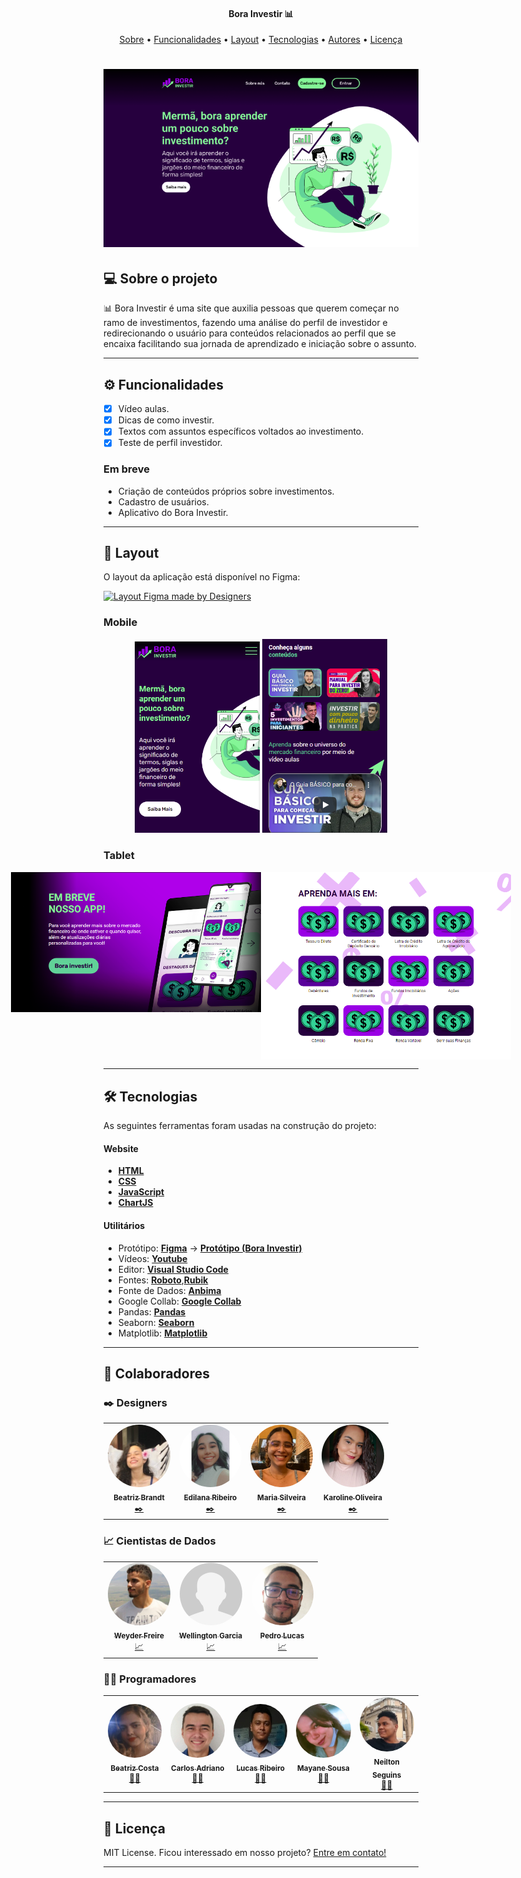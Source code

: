 <h4 align="center"> 
	Bora Investir 📊
</h4>
<p align="center">
 <a href="#-sobre-o-projeto">Sobre</a> •
 <a href="#-funcionalidades">Funcionalidades</a> •
 <a href="#-layout">Layout</a> •
 <a href="#-tecnologias">Tecnologias</a> •
 <a href="#-autor">Autores</a> • 
 <a href="#user-content--licença">Licença</a>
</p>

<h1 align="center">
    <img alt="Bora Investir" title="#BoraInvestir" src="./assets/banner.png" />
</h1>

## 💻 Sobre o projeto

📊 Bora Investir é uma site que auxilia pessoas que querem começar no ramo de investimentos, fazendo uma análise do perfil de investidor e redirecionando o usuário para conteúdos relacionados ao perfil que se encaixa facilitando sua jornada de aprendizado e iniciação sobre o assunto.

---

## ⚙️ Funcionalidades

- [x] Vídeo aulas.
- [x] Dicas de como investir.
- [x] Textos com assuntos específicos voltados ao investimento.
- [x] Teste de perfil investidor.

### Em breve

- Criação de conteúdos próprios sobre investimentos.
- Cadastro de usuários.
- Aplicativo do Bora Investir.

---

## 🎨 Layout

O layout da aplicação está disponível no Figma:

<a href="https://www.figma.com/file/4R8xGkHnpPInxPkigF9N5R/Desafio-5?node-id=0%3A1">
  <img alt="Layout Figma made by Designers" src="https://img.shields.io/badge/Acessar%20Layout%20-Figma-%2304D361">
</a>

### Mobile

<p align="center">
  <img alt="BoraInvestirMobile" title="#BoraInvestirMobile" src="./assets/mobile-intro.png" width="200px">

  <img alt="BoraInvestirMobile" title="#BoraInvestirMobile" src="./assets/mobile-content.png" width="200px">
</p>

### Tablet

<p align="center" style="display: flex; align-items: flex-start; justify-content: center;">
  <img alt="PhotoleadMobile" title="#PhotoleadMobile" src="./assets/tablet-app.png" width="400px">

  <img alt="PhotoleadMobile" title="#PhotoleadMobile" src="./assets/tablet-learning-more.png" width="400px">
</p>

---

## 🛠 Tecnologias

As seguintes ferramentas foram usadas na construção do projeto:

#### **Website**

- **[HTML](https://developer.mozilla.org/pt-BR/docs/Web/HTML)**
- **[CSS](https://developer.mozilla.org/pt-BR/docs/Web/CSS)**
- **[JavaScript](https://developer.mozilla.org/pt-BR/docs/Web/JavaScript)**
- **[ChartJS](https://www.chartjs.org/)**

#### **Utilitários**

- Protótipo: **[Figma](https://www.figma.com/)** → **[Protótipo (Bora Investir)](https://www.figma.com/file/4R8xGkHnpPInxPkigF9N5R/Desafio-5?node-id=0%3A1)**
- Vídeos: **[Youtube](https://www.youtube.com/)**
- Editor: **[Visual Studio Code](https://code.visualstudio.com/)**
- Fontes: **[Roboto](https://fonts.google.com/specimen/Roboto)**,**[Rubik](https://fonts.google.com/specimen/Rubik)**
- Fonte de Dados: **[Anbima](https://www.anbima.com.br/data/files/86/D1/30/40/3E88B710C83266B7882BA2A8/ed03.zip)**
- Google Collab: **[Google Collab](https://colab.research.google.com/drive/1bO78S8FP7N0hYGQlVemkx8jqnL0lhqpZ?usp=sharing)**
- Pandas: **[Pandas](https://pandas.pydata.org/)**
- Seaborn: **[Seaborn](https://seaborn.pydata.org/)**
- Matplotlib: **[Matplotlib](https://matplotlib.org/)**

---

## 🦸 Colaboradores

### ✒️ Designers

<table>
  <tr>
    <td align="center"><a href="https://www.linkedin.com/in/beatriz-brandt-263237224"><img style="border-radius: 50%;" src="./assets/Colaboradores/BeatrizBrandt.jfif" width="100px;" alt=""/><br /><sub><b>Beatriz Brandt</b></sub></a><br /><a href="https://www.linkedin.com/in/beatriz-brandt-263237224" title="Design">✒️</a></td>
    <td align="center"><a href="https://www.linkedin.com/in/edilana-ribeiro-090414220/"><img style="border-radius: 50%;" src="./assets/Colaboradores/EdilanaRibeiro.jfif" width="100px;" alt=""/><br /><sub><b>Edilana Ribeiro</b></sub></a><br /><a href="https://www.linkedin.com/in/edilana-ribeiro-090414220/" title="Design">✒️</a></td>
    <td align="center"><a href="https://www.linkedin.com/in/maria-silveira-171b3919b/"><img style="border-radius: 50%;" src="./assets/Colaboradores/MariaSilveira.jfif" width="100px;" alt=""/><br /><sub><b>Maria Silveira</b></sub></a><br /><a href="https://www.linkedin.com/in/maria-silveira-171b3919b/" title="Design">✒️</a></td>
    <td align="center"><a href="https://www.linkedin.com/in/karolsoares/"><img style="border-radius: 50%;" src="./assets/Colaboradores/KarolineOliveira.jfif" width="100px;" alt=""/><br /><sub><b>Karoline Oliveira</b></sub></a><br /><a href="https://www.linkedin.com/in/karolsoares/" title="Design">✒️</a></td>
  </tr>
</table>

### 📈 Cientistas de Dados

<table>
  <tr>
    <td align="center"><a href="https://www.linkedin.com/in/weyder-freire-7876a81aa/"><img style="border-radius: 50%;" src="./assets/Colaboradores/WeyderFreire.jfif" width="100px;" alt=""/><br /><sub><b>Weyder Freire</b></sub></a><br /><a href="https://www.linkedin.com/in/weyder-freire-7876a81aa/" title="Cientista de Dados">📈</a></td>
    <td align="center"><a href="https://www.linkedin.com/in/wellington-garcia-03a767a7/"><img style="border-radius: 50%;" src="./assets/Colaboradores/sem-foto.png" width="100px;" alt=""/><br /><sub><b> Wellington Garcia </b></sub></a><br /><a href="https://www.linkedin.com/in/wellington-garcia-03a767a7/" title="Cientista de Dados">📈</a></td>
    <td align="center"><a href="https://www.linkedin.com/in/p217/"><img style="border-radius: 50%;" src="./assets/Colaboradores/PedroLucas.jfif" width="100px;" alt=""/><br /><sub><b>Pedro Lucas</b></sub></a><br /><a href="https://www.linkedin.com/in/p217/" title="Cientista de Dados">📈</a></td>
  </tr>
</table>

### 👨‍💻 Programadores

<table>
  <tr>
    <td align="center"><a href="https://www.linkedin.com/in/beatriz-costa-218060218/"><img style="border-radius: 50%;" src="./assets/Colaboradores/BeatrizCosta.jfif" width="100px;" alt=""/><br /><sub><b>Beatriz Costa</b></sub></a><br /><a href="https://www.linkedin.com/in/beatriz-costa-218060218/" title="Programadora">👨‍💻</a></td>
    <td align="center"><a href="https://www.linkedin.com/in/carlosadrianoss/"><img style="border-radius: 50%;" src="./assets/Colaboradores/CarlosAdriano.jfif" width="100px;" alt=""/><br /><sub><b>Carlos Adriano</b></sub></a><br /><a href="https://www.linkedin.com/in/carlosadrianoss/" title="Programador">👨‍💻</a></td>
    <td align="center"><a href="https://www.linkedin.com/in/lucas-gabriel-araujo-ribeiro/"><img style="border-radius: 50%;" src="./assets/Colaboradores/LucasRibeiro.jfif" width="100px;" alt=""/><br /><sub><b>Lucas Ribeiro</b></sub></a><br /><a href="https://www.linkedin.com/in/lucas-gabriel-araujo-ribeiro/" title="Programador">👨‍💻</a></td>
    <td align="center"><a href="https://www.linkedin.com/in/mayanesousabarroso/"><img style="border-radius: 50%;" src="./assets/Colaboradores/MayaneSousa.jfif" width="100px;" alt=""/><br /><sub><b>Mayane Sousa</b></sub></a><br /><a href="https://www.linkedin.com/in/mayanesousabarroso/" title="Programadora">👨‍💻</a></td>
    <td align="center"><a href="https://www.linkedin.com/in/ne%C3%ADlton-seguins-bb8786a6/"><img style="border-radius: 50%;" src="./assets/Colaboradores/NeiltonSeguins.jpeg" width="100px;" alt=""/><br /><sub><b>Neilton Seguins</b></sub></a><br /><a href="https://www.linkedin.com/in/ne%C3%ADlton-seguins-bb8786a6/" title="Programador">👨‍💻</a></td>
  </tr>
</table>

---

## 📝 Licença

MIT License.
Ficou interessado em nosso projeto? [Entre em contato!](https://www.linkedin.com/in/ne%C3%ADlton-seguins-bb8786a6/)

---
